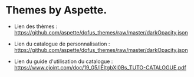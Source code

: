 # Themes by Aspette.

- Lien des thèmes :
https://github.com/aspette/dofus_themes/raw/master/darkOpacity.json

- Lien du catalogue de personnalisation :
https://github.com/aspette/dofus_themes/raw/master/darkOpacity.json

- Lien du guide d'utilisation du catalogue : 
https://www.cjoint.com/doc/19_05/IEltgbXl0Bs_TUTO-CATALOGUE.pdf

